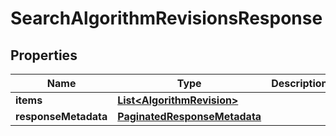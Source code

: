 

# SearchAlgorithmRevisionsResponse


## Properties

| Name | Type | Description | Notes |
|------------ | ------------- | ------------- | -------------|
|**items** | [**List&lt;AlgorithmRevision&gt;**](AlgorithmRevision.md) |  |  [optional] |
|**responseMetadata** | [**PaginatedResponseMetadata**](PaginatedResponseMetadata.md) |  |  [optional] |




